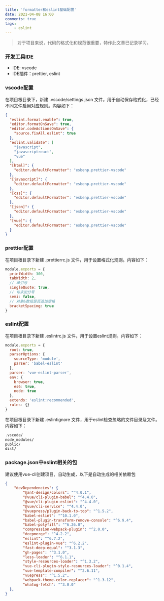 ```yaml
---
title: 'formatter和eslint基础配置'
date: 2021-04-08 16:00
comments: true
tags:
    - eslint
---
```


> 对于项目来说，代码的格式化和规范很重要，特作此文章已记录学习。
<!-- more -->
### 开发工具IDE
+ IDE: vscode
+ IDE插件：prettier, eslint

### vscode配置
在项目根目录下，新建 .vscode/settings.json 文件，用于自动保存格式化，已经不同文件启用对应规则。内容如下：
```json
{
  "eslint.format.enable": true,
  "editor.formatOnSave": true,
  "editor.codeActionsOnSave": {
    "source.fixAll.eslint": true
  },
  "eslint.validate": [
    "javascript",
    "javascriptreact",
    "vue"
  ],
  "[html]": {
    "editor.defaultFormatter": "esbenp.prettier-vscode"
  },
  "[javascript]": {
    "editor.defaultFormatter": "esbenp.prettier-vscode"
  },
  "[css]": {
    "editor.defaultFormatter": "esbenp.prettier-vscode"
  },
  "[json]": {
    "editor.defaultFormatter": "esbenp.prettier-vscode"
  },
  "[vue]": {
    "editor.defaultFormatter": "esbenp.prettier-vscode"
  }
}
```

### prettier配置
在项目根目录下新建 .prettierrc.js 文件，用于设置格式化规则。内容如下：
```javascript
module.exports = {
  printWidth: 300,
  tabWidth: 2,
  // 单引号
  singleQuote: true,
  // 句末加分号
  semi: false,
  // 对象&数组是否追加空格
  bracketSpacing: true
}
```

### eslint配置
在项目根目录下新建 .eslintrc.js 文件，用于设置eslint规则。内容如下：
```javascript
module.exports = {
  root: true,
  parserOptions: {
    sourceType: 'module',
    parser: 'babel-eslint'
  },
  parser: 'vue-eslint-parser',
  env: {
    browser: true,
    es6: true,
    node: true
  },
  extends: 'eslint:recommended',
  rules: {}
}
```
在项目根目录下新建 .eslintignore 文件，用于eslint检查忽略的文件目录及文件。内容如下：
```txt
.vscode/
node_modules/
public/
dist/
```

### package.json中eslint相关的包
建议使用vue-cli创建项目，自动生成，以下是自动生成的相关依赖包
```json
{
    "devDependencies": {
        "@ant-design/colors": "^4.0.1",
        "@vue/cli-plugin-babel": "^4.4.0",
        "@vue/cli-plugin-eslint": "^4.4.0",
        "@vue/cli-service": "^4.4.0",
        "@vuepress/plugin-back-to-top": "^1.5.2",
        "babel-eslint": "^10.1.0",
        "babel-plugin-transform-remove-console": "^6.9.4",
        "babel-polyfill": "^6.26.0",
        "compression-webpack-plugin": "^2.0.0",
        "deepmerge": "^4.2.2",
        "eslint": "^6.7.2",
        "eslint-plugin-vue": "^6.2.2",
        "fast-deep-equal": "^3.1.3",
        "gh-pages": "^3.1.0",
        "less-loader": "^6.1.1",
        "style-resources-loader": "^1.3.2",
        "vue-cli-plugin-style-resources-loader": "^0.1.4",
        "vue-template-compiler": "^2.6.11",
        "vuepress": "^1.5.2",
        "webpack-theme-color-replacer": "^1.3.12",
        "whatwg-fetch": "^3.0.0"
  },
}
```